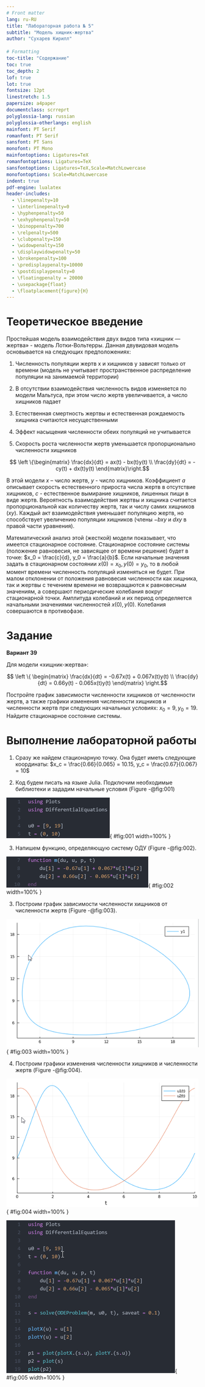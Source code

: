 ```yaml
---
# Front matter
lang: ru-RU
title: "Лабораторная работа № 5"
subtitle: "Модель хищник-жертва"
author: "Сухарев Кирилл"

# Formatting
toc-title: "Содержание"
toc: true
toc_depth: 2
lof: true
lot: true
fontsize: 12pt
linestretch: 1.5
papersize: a4paper
documentclass: scrreprt
polyglossia-lang: russian
polyglossia-otherlangs: english
mainfont: PT Serif
romanfont: PT Serif
sansfont: PT Sans
monofont: PT Mono
mainfontoptions: Ligatures=TeX
romanfontoptions: Ligatures=TeX
sansfontoptions: Ligatures=TeX,Scale=MatchLowercase
monofontoptions: Scale=MatchLowercase
indent: true
pdf-engine: lualatex
header-includes:
  - \linepenalty=10
  - \interlinepenalty=0
  - \hyphenpenalty=50
  - \exhyphenpenalty=50
  - \binoppenalty=700
  - \relpenalty=500
  - \clubpenalty=150
  - \widowpenalty=150
  - \displaywidowpenalty=50
  - \brokenpenalty=100
  - \predisplaypenalty=10000
  - \postdisplaypenalty=0
  - \floatingpenalty = 20000
  - \usepackage{float}
  - \floatplacement{figure}{H}
---
```


# Теоретическое введение

Простейшая модель взаимодействия двух видов типа «хищник — жертва» - модель Лотки-Вольтерры. Данная двувидовая модель основывается на следующих предположениях:

1. Численность популяции жертв x и хищников y зависят только от времени (модель не учитывает пространственное распределение популяции на занимаемой территории)

2. В отсутствии взаимодействия численность видов изменяется по модели Мальтуса, при этом число жертв увеличивается, а число хищников падает

3. Естественная смертность жертвы и естественная рождаемость хищника считаются несущественными

4. Эффект насыщения численности обеих популяций не учитывается

5. Скорость роста численности жертв уменьшается пропорционально численности хищников

$$ \left \{\begin{matrix} \frac{dx}{dt} = ax(t) - bx(t)y(t) \\ \frac{dy}{dt} = - cy(t) + dx(t)y(t) \end{matrix}\right.$$

В этой модели $x$ – число жертв, $y$ - число хищников. Коэффициент $a$ описывает скорость естественного прироста числа жертв в отсутствие хищников, $с$ - естественное вымирание хищников, лишенных пищи в виде жертв. Вероятность взаимодействия жертвы и хищника считается пропорциональной как количеству жертв, так и числу самих хищников ($xy$). Каждый акт взаимодействия уменьшает популяцию жертв, но способствует увеличению популяции хищников (члены $-bxy$ и $dxy$ в правой части уравнения). 

Математический анализ этой (жесткой) модели показывает, что имеется стационарное состояние. Стационарное состояние системы (положение равновесия, не зависящее от времени решение) будет в точке: $x_0 = \frac{c}{d}, y_0 = \frac{a}{b}$. Если начальные значения задать в стационарном состоянии $x(0) = x_0, y(0) = y_0$, то в любой момент времени численность популяций изменяться не будет. При малом отклонении от положения равновесия численности как хищника, так и жертвы с течением времени не возвращаются к равновесным значениям, а совершают периодические колебания вокруг стационарной точки. Амплитуда колебаний и их период определяется начальными значениями численностей $x(0), y(0)$. Колебания совершаются в противофазе.

# Задание

**Вариант 39**

Для модели «хищник-жертва»:

$$ \left \{ \begin{matrix} \frac{dx}{dt} = -0.67x(t) + 0.067x(t)y(t) \\ \frac{dy}{dt} = 0.66y(t) - 0.065x(t)y(t) \end{matrix} \right.$$

Постройте график зависимости численности хищников от численности жертв, а также графики изменения численности хищников и численности жертв при следующих начальных условиях: $x_0 = 9, y_0 = 19$. Найдите стационарное состояние системы.


# Выполнение лабораторной работы

1. Сразу же найдем стационарную точку. Она будет иметь следующие координаты: $x_c = \frac{0.66}{0.065} = 10.15, y_c = \frac{0.67}{0.067} = 10$

2. Код будем писать на языке Julia. Подключим необходимые библиотеки и зададим начальные условия (Figure -@fig:001)

![Начальные условия](images/report/img1.png){ #fig:001 width=100% }

3. Напишем функцию, определяющую систему ОДУ (Figure -@fig:002).

![Функция первой системы ОДУ](images/report/img2.png){ #fig:002 width=100% }

3. Построим график зависимости численности хищников от численности жертв (Figure -@fig:003).

![График зависимости численности хищников от численности жертв](images/report/img3.png){ #fig:003 width=100% }

4. Построим графики изменения численности хищников и численности жертв (Figure -@fig:004).

![График изменения численности хищников и численности жертв](images/report/img4.png){ #fig:004 width=100% }

![Полный код программы](images/report/img5.png){ #fig:005 width=100% }